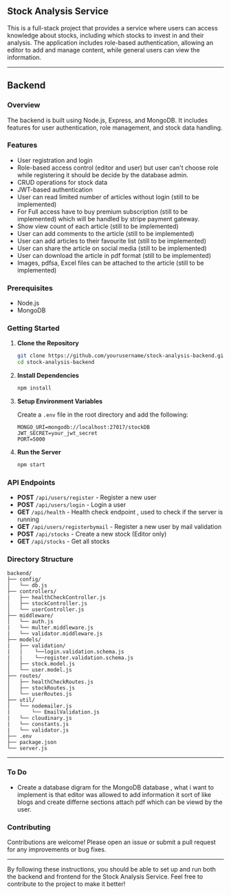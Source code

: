 ## Stock Analysis Service

This is a full-stack project that provides a service where users can access knowledge about stocks, including which stocks to invest in and their analysis. The application includes role-based authentication, allowing an editor to add and manage content, while general users can view the information.

---

## Backend

### Overview

The backend is built using Node.js, Express, and MongoDB. It includes features for user authentication, role management, and stock data handling.

### Features

-   User registration and login
-   Role-based access control (editor and user) but user can't choose role while registering it should be decide by the database admin.
-   CRUD operations for stock data
-   JWT-based authentication
-   User can read limited number of articles without login (still to be implemented)
-   For Full access have to buy premium subscription (still to be implemented) which will be handled by stripe payment gateway.
-   Show view count of each article (still to be implemented)
-   User can add comments to the article (still to be implemented)
-   User can add articles to their favourite list (still to be implemented)
-   User can share the article on social media (still to be implemented)
-   User can download the article in pdf format (still to be implemented)
-   Images, pdfsa, Excel files can be attached to the article (still to be implemented)

### Prerequisites

-   Node.js
-   MongoDB

### Getting Started

1. **Clone the Repository**

    ```sh
    git clone https://github.com/yourusername/stock-analysis-backend.git
    cd stock-analysis-backend
    ```

2. **Install Dependencies**

    ```sh
    npm install
    ```

3. **Setup Environment Variables**

    Create a `.env` file in the root directory and add the following:

    ```
    MONGO_URI=mongodb://localhost:27017/stockDB
    JWT_SECRET=your_jwt_secret
    PORT=5000
    ```

4. **Run the Server**
    ```sh
    npm start
    ```

### API Endpoints

-   **POST** `/api/users/register` - Register a new user
-   **POST** `/api/users/login` - Login a user
-   **GET** `/api/health` - Health check endpoint , used to check if the server is running
-   **GET** `/api/users/registerbymail` - Register a new user by mail validation
-   **POST** `/api/stocks` - Create a new stock (Editor only)
-   **GET** `/api/stocks` - Get all stocks

### Directory Structure

```
backend/
├── config/
│   └── db.js
├── controllers/
|   ├── healthCheckController.js
│   ├── stockController.js
│   └── userController.js
├── middleware/
│   └── auth.js
|   └── multer.middleware.js
|   └── validator.middleware.js
├── models/
|   ├── validation/
|   |    └──login.validation.schema.js
|   |    └──register.validation.schema.js
│   ├── stock.model.js
│   └── user.model.js
├── routes/
│   ├── healthCheckRoutes.js
│   ├── stockRoutes.js
│   └── userRoutes.js
├── util/
│   └── nodemailer.js
|       └── EmailValidation.js
|   └── cloudinary.js
|   └── constants.js
|   └── validator.js
├── .env
├── package.json
└── server.js
```

---

### To Do

-   Create a database digram for the MongoDB database , what i want to implement is that editor was allowed to add information it sort of like blogs and create differne sections attach pdf which can be viewd by the user.

### Contributing

Contributions are welcome! Please open an issue or submit a pull request for any improvements or bug fixes.

---

By following these instructions, you should be able to set up and run both the backend and frontend for the Stock Analysis Service. Feel free to contribute to the project to make it better!
